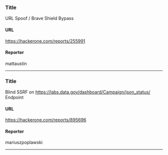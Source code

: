 ### Title
URL Spoof / Brave Shield Bypass
#### URL 
https://hackerone.com/reports/255991
#### Reporter 
mattaustin

---


### Title
Blind SSRF on https://labs.data.gov/dashboard/Campaign/json_status/ Endpoint
#### URL 
https://hackerone.com/reports/895696
#### Reporter 
mariuszpoplawski

---


